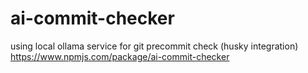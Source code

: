 # ai-commit-checker

using local ollama service for git precommit check (husky integration)
https://www.npmjs.com/package/ai-commit-checker

